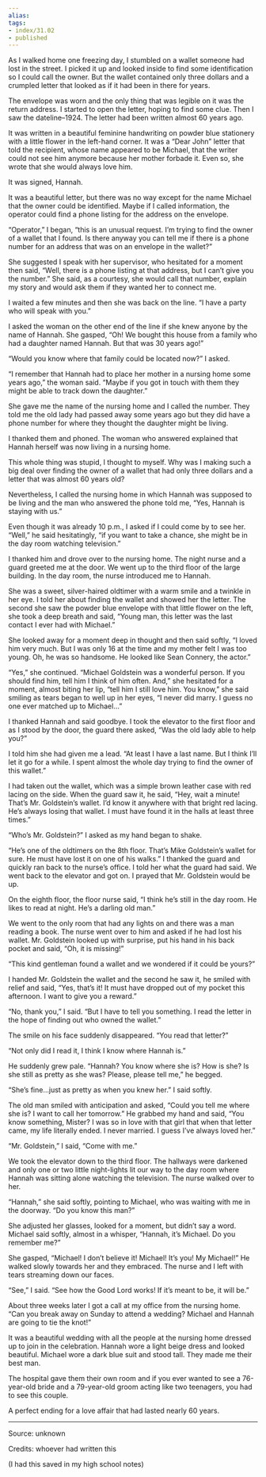 ```yaml
---
alias: 
tags:
- index/31.02
- published
---
```


As I walked home one freezing day, I stumbled on a wallet someone had lost in the street. I picked it up and looked inside to find some identification so I could call the owner. But the wallet contained only three dollars and a crumpled letter that looked as if it had been in there for years.

The envelope was worn and the only thing that was legible on it was the return address. I started to open the letter, hoping to find some clue. Then I saw the dateline–1924. The letter had been written almost 60 years ago.

It was written in a beautiful feminine handwriting on powder blue stationery with a little flower in the left-hand corner. It was a “Dear John” letter that told the recipient, whose name appeared to be Michael, that the writer could not see him anymore because her mother forbade it. Even so, she wrote that she would always love him.

It was signed, Hannah.

It was a beautiful letter, but there was no way except for the name Michael that the owner could be identified. Maybe if I called information, the operator could find a phone listing for the address on the envelope.

“Operator,” I began, “this is an unusual request. I’m trying to find the owner of a wallet that I found. Is there anyway you can tell me if there is a phone number for an address that was on an envelope in the wallet?”

She suggested I speak with her supervisor, who hesitated for a moment then said, “Well, there is a phone listing at that address, but I can’t give you the number.” She said, as a courtesy, she would call that number, explain my story and would ask them if they wanted her to connect me.

I waited a few minutes and then she was back on the line. “I have a party who will speak with you.”

I asked the woman on the other end of the line if she knew anyone by the name of Hannah. She gasped, “Oh! We bought this house from a family who had a daughter named Hannah. But that was 30 years ago!”

“Would you know where that family could be located now?” I asked.

“I remember that Hannah had to place her mother in a nursing home some years ago,” the woman said. “Maybe if you got in touch with them they might be able to track down the daughter.”

She gave me the name of the nursing home and I called the number. They told me the old lady had passed away some years ago but they did have a phone number for where they thought the daughter might be living.

I thanked them and phoned. The woman who answered explained that Hannah herself was now living in a nursing home.

This whole thing was stupid, I thought to myself. Why was I making such a big deal over finding the owner of a wallet that had only three dollars and a letter that was almost 60 years old?

Nevertheless, I called the nursing home in which Hannah was supposed to be living and the man who answered the phone told me, “Yes, Hannah is staying with us.”

Even though it was already 10 p.m., I asked if I could come by to see her. “Well,” he said hesitatingly, “if you want to take a chance, she might be in the day room watching television.”

I thanked him and drove over to the nursing home. The night nurse and a guard greeted me at the door. We went up to the third floor of the large building. In the day room, the nurse introduced me to Hannah.

She was a sweet, silver-haired oldtimer with a warm smile and a twinkle in her eye. I told her about finding the wallet and showed her the letter. The second she saw the powder blue envelope with that little flower on the left, she took a deep breath and said, “Young man, this letter was the last contact I ever had with Michael.”

She looked away for a moment deep in thought and then said softly, “I loved him very much. But I was only 16 at the time and my mother felt I was too young. Oh, he was so handsome. He looked like Sean Connery, the actor.”

“Yes,” she continued. “Michael Goldstein was a wonderful person. If you should find him, tell him I think of him often. And,” she hesitated for a moment, almost biting her lip, “tell him I still love him. You know,” she said smiling as tears began to well up in her eyes, “I never did marry. I guess no one ever matched up to Michael…”

I thanked Hannah and said goodbye. I took the elevator to the first floor and as I stood by the door, the guard there asked, “Was the old lady able to help you?”

I told him she had given me a lead. “At least I have a last name. But I think I’ll let it go for a while. I spent almost the whole day trying to find the owner of this wallet.”

I had taken out the wallet, which was a simple brown leather case with red lacing on the side. When the guard saw it, he said, “Hey, wait a minute! That’s Mr. Goldstein’s wallet. I’d know it anywhere with that bright red lacing. He’s always losing that wallet. I must have found it in the halls at least three times.”

“Who’s Mr. Goldstein?” I asked as my hand began to shake.

“He’s one of the oldtimers on the 8th floor. That’s Mike Goldstein’s wallet for sure. He must have lost it on one of his walks.” I thanked the guard and quickly ran back to the nurse’s office. I told her what the guard had said. We went back to the elevator and got on. I prayed that Mr. Goldstein would be up.

On the eighth floor, the floor nurse said, “I think he’s still in the day room. He likes to read at night. He’s a darling old man.”

We went to the only room that had any lights on and there was a man reading a book. The nurse went over to him and asked if he had lost his wallet. Mr. Goldstein looked up with surprise, put his hand in his back pocket and said, “Oh, it is missing!”

“This kind gentleman found a wallet and we wondered if it could be yours?”

I handed Mr. Goldstein the wallet and the second he saw it, he smiled with relief and said, “Yes, that’s it! It must have dropped out of my pocket this afternoon. I want to give you a reward.”

“No, thank you,” I said. “But I have to tell you something. I read the letter in the hope of finding out who owned the wallet.”

The smile on his face suddenly disappeared. “You read that letter?”

“Not only did I read it, I think I know where Hannah is.”

He suddenly grew pale. “Hannah? You know where she is? How is she? Is she still as pretty as she was? Please, please tell me,” he begged.

“She’s fine…just as pretty as when you knew her.” I said softly.

The old man smiled with anticipation and asked, “Could you tell me where she is? I want to call her tomorrow.” He grabbed my hand and said, “You know something, Mister? I was so in love with that girl that when that letter came, my life literally ended. I never married. I guess I’ve always loved her.”

“Mr. Goldstein,” I said, “Come with me.”

We took the elevator down to the third floor. The hallways were darkened and only one or two little night-lights lit our way to the day room where Hannah was sitting alone watching the television. The nurse walked over to her.

“Hannah,” she said softly, pointing to Michael, who was waiting with me in the doorway. “Do you know this man?”

She adjusted her glasses, looked for a moment, but didn’t say a word. Michael said softly, almost in a whisper, “Hannah, it’s Michael. Do you remember me?”

She gasped, “Michael! I don’t believe it! Michael! It’s you! My Michael!” He walked slowly towards her and they embraced. The nurse and I left with tears streaming down our faces.

“See,” I said. “See how the Good Lord works! If it’s meant to be, it will be.”

About three weeks later I got a call at my office from the nursing home. “Can you break away on Sunday to attend a wedding? Michael and Hannah are going to tie the knot!”

It was a beautiful wedding with all the people at the nursing home dressed up to join in the celebration. Hannah wore a light beige dress and looked beautiful. Michael wore a dark blue suit and stood tall. They made me their best man.

The hospital gave them their own room and if you ever wanted to see a 76-year-old bride and a 79-year-old groom acting like two teenagers, you had to see this couple.

A perfect ending for a love affair that had lasted nearly 60 years.

---


Source: unknown

Credits: whoever had written this 

(I had this saved in my high school notes)

